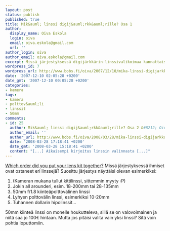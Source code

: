 ```yaml
---
layout: post
status: publish
published: true
title: Mik&auml; linssi digij&auml;rkk&auml;rille? Osa 1
author:
  display_name: Oiva Eskola
  login: oiva
  email: oiva.eskola@gmail.com
  url: ''
author_login: oiva
author_email: oiva.eskola@gmail.com
excerpt: Missä järjestyksessä digijärkkärin linssivalikoimaa kannattaisi kartuttaa?
wordpress_id: 7
wordpress_url: http://www.bobs.fi/oiva/2007/12/10/mika-linssi-digijarkkarille-osa-1/
date: '2007-12-10 02:05:28 +0200'
date_gmt: '2007-12-10 00:05:28 +0200'
categories:
- kamera
tags:
- kamera
- polttov&auml;li
- linssit
- 50mm
comments:
- id: 25
  author: Mik&auml; linssi digij&auml;rkk&auml;rille? Osa 2 &#8212; Oivallisia juttuja
  author_email: ''
  author_url: http://www.bobs.fi/oiva/2008/03/28/mika-linssi-digijarkkarille-osa-2/
  date: '2008-03-28 17:18:41 +0200'
  date_gmt: '2008-03-28 15:18:41 +0200'
  content: "[...] Aikaisempi kirjoitus linssin valinnasta [...]"
---
```

<p><a href="http://www.pixalo.com/community/general-photography-questions-answers/order-did-you-put-your-lens-kit-together-7423.html">Which order did you put your lens kit together?</a>  Miss&auml; j&auml;rjestyksess&auml; ihmiset ovat ostaneet eri linssej&auml;? Suosittu j&auml;rjestys n&auml;ytt&auml;isi olevan esimerkiksi:</p>
<ol>
<li>(Kameran mukana tullut kittilinssi, sittemmin myyty :P)</li>
<li>Jokin all arounderi, esim. 18-200mm tai 28-135mm</li>
<li>50mm f/1.8 kiinte&auml;polttov&auml;linen linssi</li>
<li>Lyhyen polttov&auml;lin linssi, esimerkiksi 10-20mm</li>
<li>Tuhannen dollarin hipolinssit...</li>
</ol>
50mm kiinte&auml; linssi on monelle houkutteleva, sill&auml; se on valovoimainen ja niit&auml; saa jo 100&euro; hintaan. Mutta jos pit&auml;isi valita vain yksi linssi? Sit&auml; voin pohtia loputtomiin.</p>
